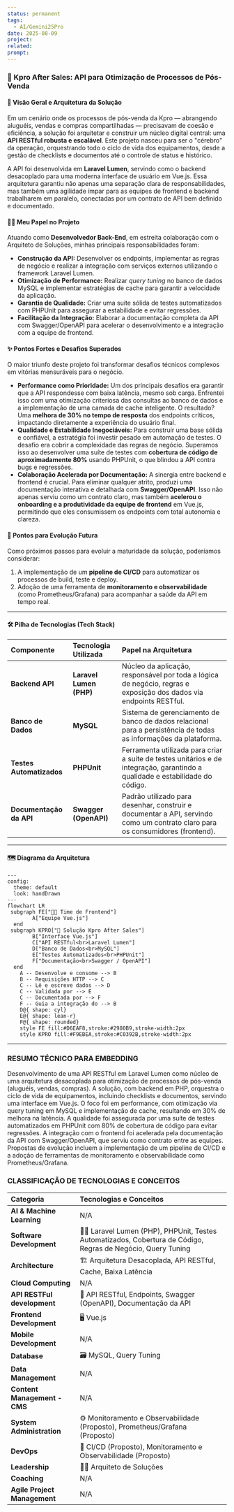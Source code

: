 ```yaml
---
status: permanent
tags:
  - AI/Gemini25Pro
date: 2025-08-09
project: 
related: 
prompt:
---
```

### 🚀 Kpro After Sales: API para Otimização de Processos de Pós-Venda

#### 🎯 Visão Geral e Arquitetura da Solução

Em um cenário onde os processos de pós-venda da Kpro — abrangendo aluguéis, vendas e compras compartilhadas — precisavam de coesão e eficiência, a solução foi arquitetar e construir um núcleo digital central: uma **API RESTful robusta e escalável**. Este projeto nasceu para ser o "cérebro" da operação, orquestrando todo o ciclo de vida dos equipamentos, desde a gestão de checklists e documentos até o controle de status e histórico.

A API foi desenvolvida em **Laravel Lumen**, servindo como o backend desacoplado para uma moderna interface de usuário em Vue.js. Essa arquitetura garantiu não apenas uma separação clara de responsabilidades, mas também uma agilidade ímpar para as equipes de frontend e backend trabalharem em paralelo, conectadas por um contrato de API bem definido e documentado.

#### 👨‍💻 Meu Papel no Projeto

Atuando como **Desenvolvedor Back-End**, em estreita colaboração com o Arquiteto de Soluções, minhas principais responsabilidades foram:

  * **Construção da API:** Desenvolver os endpoints, implementar as regras de negócio e realizar a integração com serviços externos utilizando o framework Laravel Lumen.
  * **Otimização de Performance:** Realizar *query tuning* no banco de dados MySQL e implementar estratégias de cache para garantir a velocidade da aplicação.
  * **Garantia de Qualidade:** Criar uma suíte sólida de testes automatizados com PHPUnit para assegurar a estabilidade e evitar regressões.
  * **Facilitação da Integração:** Elaborar a documentação completa da API com Swagger/OpenAPI para acelerar o desenvolvimento e a integração com a equipe de frontend.

#### ✨ Pontos Fortes e Desafios Superados

O maior triunfo deste projeto foi transformar desafios técnicos complexos em vitórias mensuráveis para o negócio.

  * **Performance como Prioridade:** Um dos principais desafios era garantir que a API respondesse com baixa latência, mesmo sob carga. Enfrentei isso com uma otimização criteriosa das consultas ao banco de dados e a implementação de uma camada de cache inteligente. O resultado? Uma **melhora de 30% no tempo de resposta** dos endpoints críticos, impactando diretamente a experiência do usuário final.
  * **Qualidade e Estabilidade Inegociáveis:** Para construir uma base sólida e confiável, a estratégia foi investir pesado em automação de testes. O desafio era cobrir a complexidade das regras de negócio. Superamos isso ao desenvolver uma suíte de testes com **cobertura de código de aproximadamente 80%** usando PHPUnit, o que blindou a API contra bugs e regressões.
  * **Colaboração Acelerada por Documentação:** A sinergia entre backend e frontend é crucial. Para eliminar qualquer atrito, produzi uma documentação interativa e detalhada com **Swagger/OpenAPI**. Isso não apenas serviu como um contrato claro, mas também **acelerou o onboarding e a produtividade da equipe de frontend** em Vue.js, permitindo que eles consumissem os endpoints com total autonomia e clareza.

#### 🌱 Pontos para Evolução Futura

Como próximos passos para evoluir a maturidade da solução, poderíamos considerar:

1.  A implementação de um **pipeline de CI/CD** para automatizar os processos de build, teste e deploy.
2.  Adoção de uma ferramenta de **monitoramento e observabilidade** (como Prometheus/Grafana) para acompanhar a saúde da API em tempo real.

-----

#### 🛠️ Pilha de Tecnologias (Tech Stack)

| Componente | Tecnologia Utilizada | Papel na Arquitetura |
| :--- | :--- | :--- |
| **Backend API** | **Laravel Lumen (PHP)** | Núcleo da aplicação, responsável por toda a lógica de negócio, regras e exposição dos dados via endpoints RESTful. |
| **Banco de Dados** | **MySQL** | Sistema de gerenciamento de banco de dados relacional para a persistência de todas as informações da plataforma. |
| **Testes Automatizados**| **PHPUnit** | Ferramenta utilizada para criar a suíte de testes unitários e de integração, garantindo a qualidade e estabilidade do código. |
| **Documentação da API**| **Swagger (OpenAPI)** | Padrão utilizado para desenhar, construir e documentar a API, servindo como um contrato claro para os consumidores (frontend). |

-----

#### 🗺️ Diagrama da Arquitetura

```mermaid
---
config:
  theme: default
  look: handDrawn
---
flowchart LR
 subgraph FE["👩‍💻 Time de Frontend"]
        A["Equipe Vue.js"]
  end
 subgraph KPRO["🚀 Solução Kpro After Sales"]
        B["Interface Vue.js"]
        C["API RESTful<br>Laravel Lumen"]
        D["Banco de Dados<br>MySQL"]
        E["Testes Automatizados<br>PHPUnit"]
        F["Documentação<br>Swagger / OpenAPI"]
  end
    A -- Desenvolve e consome --> B
    B -- Requisições HTTP --> C
    C -- Lê e escreve dados --> D
    C -- Validada por --> E
    C -- Documentada por --> F
    F -- Guia a integração do --> B
    D@{ shape: cyl}
    E@{ shape: lean-r}
    F@{ shape: rounded}
    style FE fill:#D6EAF8,stroke:#2980B9,stroke-width:2px
    style KPRO fill:#F9EBEA,stroke:#C0392B,stroke-width:2px

```



---
### RESUMO TÉCNICO PARA EMBEDDING

Desenvolvimento de uma API RESTful em Laravel Lumen como núcleo de uma arquitetura desacoplada para otimização de processos de pós-venda (aluguéis, vendas, compras). A solução, com backend em PHP, orquestra o ciclo de vida de equipamentos, incluindo checklists e documentos, servindo uma interface em Vue.js. O foco foi em performance, com otimização via query tuning em MySQL e implementação de cache, resultando em 30% de melhora na latência. A qualidade foi assegurada por uma suíte de testes automatizados em PHPUnit com 80% de cobertura de código para evitar regressões. A integração com o frontend foi acelerada pela documentação da API com Swagger/OpenAPI, que serviu como contrato entre as equipes. Propostas de evolução incluem a implementação de um pipeline de CI/CD e a adoção de ferramentas de monitoramento e observabilidade como Prometheus/Grafana.

### CLASSIFICAÇÃO DE TECNOLOGIAS E CONCEITOS

| Categoria                    | Tecnologias e Conceitos                                                                                        |
| :--------------------------- | :------------------------------------------------------------------------------------------------------------- |
| **AI & Machine Learning**    | N/A                                                                                                            |
| **Software Development**     | 👨‍💻 Laravel Lumen (PHP), PHPUnit, Testes Automatizados, Cobertura de Código, Regras de Negócio, Query Tuning |
| **Architecture**             | 🏗️ Arquitetura Desacoplada, API RESTful, Cache, Baixa Latência                                                |
| **Cloud Computing**          | N/A                                                                                                            |
| **API RESTFul development**  | 🔌 API RESTful, Endpoints, Swagger (OpenAPI), Documentação da API                                              |
| **Frontend Development**     | 🖥️ Vue.js                                                                                                     |
| **Mobile Development**       | N/A                                                                                                            |
| **Database**                 | 🗃️ MySQL, Query Tuning                                                                                        |
| **Data Management**          | N/A                                                                                                            |
| **Content Management - CMS** | N/A                                                                                                            |
| **System Administration**    | ⚙️ Monitoramento e Observabilidade (Proposto), Prometheus/Grafana (Proposto)                                   |
| **DevOps**                   | 🚀 CI/CD (Proposto), Monitoramento e Observabilidade (Proposto)                                                |
| **Leadership**               | 👨‍🏫 Arquiteto de Soluções                                                                                    |
| **Coaching**                 | N/A                                                                                                            |
| **Agile Project Management** | N/A                                                                                                            |
